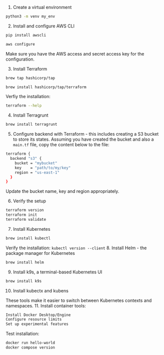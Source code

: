 1. Create a virtual environment
```sh
python3 -m venv my_env
```
2. Install and configure AWS CLI
```sh
pip install awscli

aws configure
```
Make sure you have the AWS access and secret access key for the configuration.

3. Install Terraform
```sh
brew tap hashicorp/tap

brew install hashicorp/tap/terraform
```
Verfiy the installation:
```sh
terraform --help
```
4. Install Terragrunt
```sh
brew install terragrunt
```
5. Configure backend with Terraform - this includes creating a S3 bucket to store its states. Assuming you have created the bucket and also a `main.tf` file, copy the content below to the file:
```sh
terraform {
  backend "s3" {
    bucket = "mybucket"
    key    = "path/to/my/key"
    region = "us-east-1"
  }
}
```
Update the bucket name, key and region appropriately.

6. Verify the setup
```sh
terraform version
terraform init
terraform validate
```
7. Install Kubernetes
```sh 
brew install kubectl
```
Verify the installation:
```kubectl version --client```
8. Install Helm - the package manager for Kubernetes
```sh 
brew install helm
```
9. Install k9s, a terminal-based Kubernetes UI
```sh 
brew install k9s
```
10. Install kubectx and kubens

These tools make it easier to switch between Kubernetes contexts and namespaces.
11. Install container tools: 
```bash
Install Docker Desktop/Engine
Configure resource limits
Set up experimental features
```
Test installation:
```sh 
docker run hello-world
docker compose version
```
